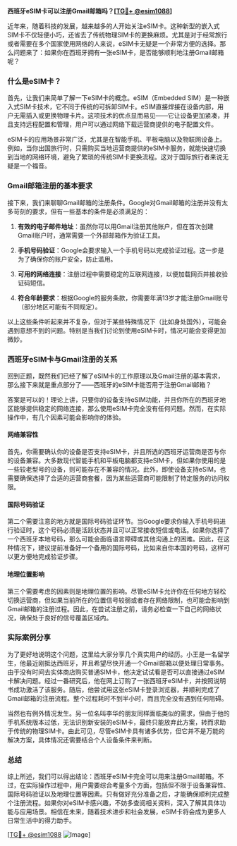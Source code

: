 **西班牙eSIM卡可以注册Gmail邮箱吗？[[TG💪+ @esim1088](https://t.me/s/esim1088)]**

近年来，随着科技的发展，越来越多的人开始关注eSIM卡。这种新型的嵌入式SIM卡不仅轻便小巧，还省去了传统物理SIM卡的更换麻烦。尤其是对于经常旅行或者需要在多个国家使用网络的人来说，eSIM卡无疑是一个非常方便的选择。那么问题来了：如果你在西班牙拥有一张eSIM卡，是否能够顺利地注册Gmail邮箱呢？

### 什么是eSIM卡？

首先，让我们来简单了解一下eSIM卡的概念。eSIM（Embedded SIM）是一种嵌入式SIM卡技术，它不同于传统的可拆卸SIM卡。eSIM直接焊接在设备内部，用户无需插入或更换物理卡片。这项技术的优点显而易见——它让设备更加紧凑，并且支持远程配置和管理，用户可以通过网络下载运营商提供的电子配置文件。

eSIM卡的应用场景非常广泛，尤其是在智能手机、平板电脑以及物联网设备上。例如，当你出国旅行时，只需购买当地运营商提供的eSIM卡服务，就能快速切换到当地的网络环境，避免了繁琐的传统SIM卡更换流程。这对于国际旅行者来说无疑是一个福音。

### Gmail邮箱注册的基本要求

接下来，我们来聊聊Gmail邮箱的注册条件。Google对Gmail邮箱的注册并没有太多苛刻的要求，但有一些基本的条件是必须满足的：

1. **有效的电子邮件地址**：虽然你可以用Gmail注册其他账户，但在首次创建Gmail账户时，通常需要一个外部邮箱作为验证工具。
   
2. **手机号码验证**：Google会要求输入一个手机号码以完成验证过程。这一步是为了确保你的账户安全，防止滥用。

3. **可用的网络连接**：注册过程中需要稳定的互联网连接，以便加载网页并接收验证码短信。

4. **符合年龄要求**：根据Google的服务条款，你需要年满13岁才能注册Gmail账号（部分地区可能有不同规定）。

以上这些条件听起来并不复杂，但对于某些特殊情况下（比如身处国外），可能会遇到意想不到的问题。特别是当我们讨论到使用eSIM卡时，情况可能会变得更加微妙。

### 西班牙eSIM卡与Gmail注册的关系

回到正题，既然我们已经了解了eSIM卡的工作原理以及Gmail注册的基本需求，那么接下来就是重点部分了——西班牙的eSIM卡能否用于注册Gmail邮箱？

答案是可以的！理论上讲，只要你的设备支持eSIM功能，并且你所在的西班牙地区能够提供稳定的网络连接，那么使用eSIM卡完全没有任何问题。然而，在实际操作中，有几个因素可能会影响你的体验。

#### 网络兼容性

首先，你需要确认你的设备是否支持eSIM卡，并且所选的西班牙运营商是否与你的设备兼容。大多数现代智能手机和平板电脑都支持eSIM卡，但如果你使用的是一些较老型号的设备，则可能存在不兼容的情况。此外，即使设备支持eSIM，也需要确保选择了合适的运营商套餐，因为某些运营商可能限制了特定服务的访问权限。

#### 国际号码验证

第二个需要注意的地方就是国际号码验证环节。当Google要求你输入手机号码进行验证时，这个号码必须是活跃状态并且可以正常接收短信或电话。如果你选择了一个西班牙本地号码，那么可能会面临语言障碍或其他沟通上的困难。因此，在这种情况下，建议提前准备好一个备用的国际号码，比如来自你本国的号码，这样可以更方便地完成验证步骤。

#### 地理位置影响

第三个需要考虑的因素则是地理位置的影响。尽管eSIM卡允许你在任何地方轻松切换运营商，但如果当前所在的位置信号较弱或者存在网络限制，也可能会影响到Gmail邮箱的注册过程。因此，在尝试注册之前，请务必检查一下自己的网络状况，确保处于良好的信号覆盖区域内。

### 实际案例分享

为了更好地说明这个问题，这里给大家分享几个真实用户的经历。小王是一名留学生，他最近刚抵达西班牙，并且希望尽快开通一个Gmail邮箱以便处理日常事务。由于没有时间去实体商店购买普通SIM卡，他决定试试看是否可以直接通过eSIM卡解决问题。经过一番研究后，他在网上订购了一张西班牙eSIM卡，并按照说明书成功激活了该服务。随后，他尝试用这张eSIM卡登录浏览器，并顺利完成了Gmail邮箱的注册流程。整个过程耗时不到半小时，而且完全没有遇到任何阻碍。

当然也有例外情况发生。另一位名叫李华的朋友同样面临类似的需求，但由于他的手机系统版本过低，无法识别新安装的eSIM卡，最终只能放弃此方案，转而求助于传统的物理SIM卡。由此可见，尽管eSIM卡具有诸多优势，但它并不是万能的解决方案，具体情况还需要结合个人设备条件来判断。

### 总结

综上所述，我们可以得出结论：西班牙eSIM卡完全可以用来注册Gmail邮箱。不过，在实际操作过程中，用户需要综合考量多个方面，包括但不限于设备兼容性、国际号码验证以及地理位置等因素。只有做好充分准备之后，才能确保顺利完成整个注册流程。如果你对eSIM卡感兴趣，不妨多查阅相关资料，深入了解其具体功能与应用场景。相信在未来，随着技术进步和社会发展，eSIM卡将会成为更多人日常生活中的得力助手。

[[TG💪+ @esim1088](https://t.me/s/esim1088) ![Image](https://i.postimg.cc/4NQfJmqS/Snipaste-2025-05-13-00-14-12.png)]